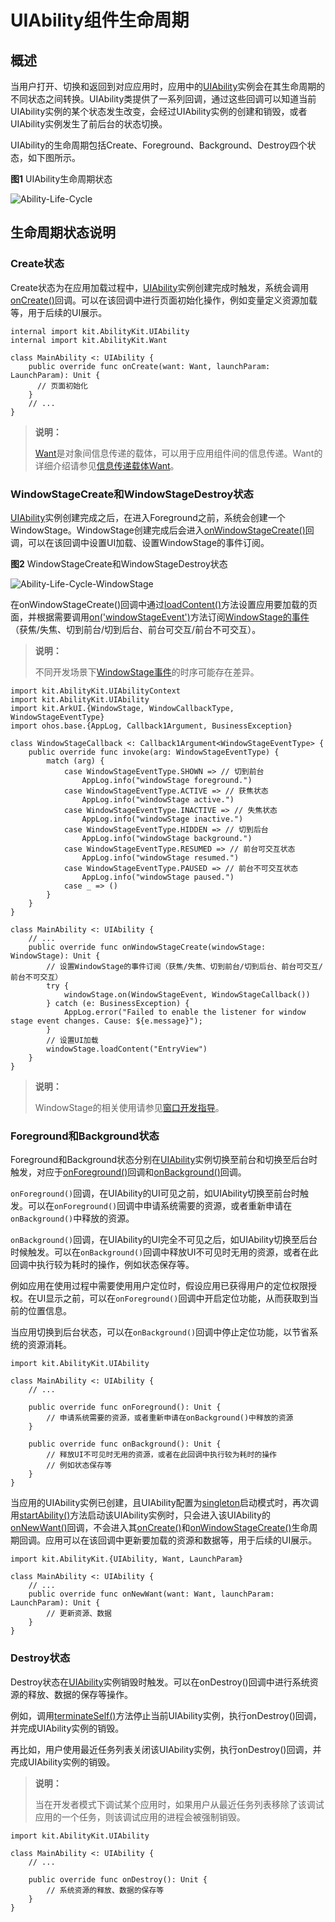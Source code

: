 # UIAbility组件生命周期

## 概述

当用户打开、切换和返回到对应应用时，应用中的[UIAbility](../../../API_Reference/source_zh_cn/apis/AbilityKit/cj-apis-ability.md#class-uiability)实例会在其生命周期的不同状态之间转换。UIAbility类提供了一系列回调，通过这些回调可以知道当前UIAbility实例的某个状态发生改变，会经过UIAbility实例的创建和销毁，或者UIAbility实例发生了前后台的状态切换。

UIAbility的生命周期包括Create、Foreground、Background、Destroy四个状态，如下图所示。

**图1** UIAbility生命周期状态

![Ability-Life-Cycle](figures/Ability-Life-Cycle.png)<!-- ToBeReviewd -->

## 生命周期状态说明

### Create状态

Create状态为在应用加载过程中，[UIAbility](../../../API_Reference/source_zh_cn/apis/AbilityKit/cj-apis-ability.md#class-uiability)实例创建完成时触发，系统会调用[onCreate()](../../../API_Reference/source_zh_cn/apis/AbilityKit/cj-apis-ability.md#func-oncreatewant-launchparam)回调。可以在该回调中进行页面初始化操作，例如变量定义资源加载等，用于后续的UI展示。

<!-- compile -->

```cangjie
internal import kit.AbilityKit.UIAbility
internal import kit.AbilityKit.Want

class MainAbility <: UIAbility {
    public override func onCreate(want: Want, launchParam: LaunchParam): Unit {
      // 页面初始化
    }
    // ...
}
```

> **说明：**
>
> [Want](../../../API_Reference/source_zh_cn/apis/AbilityKit/cj-apis-ability.md#class-want)是对象间信息传递的载体，可以用于应用组件间的信息传递。Want的详细介绍请参见[信息传递载体Want](cj-want-overview.md)。

### WindowStageCreate和WindowStageDestroy状态

[UIAbility](../../../API_Reference/source_zh_cn/apis/AbilityKit/cj-apis-ability.md#class-uiability)实例创建完成之后，在进入Foreground之前，系统会创建一个WindowStage。WindowStage创建完成后会进入[onWindowStageCreate()](../../../API_Reference/source_zh_cn/apis/AbilityKit/cj-apis-ability.md#func-onwindowstagecreatewindowstage)回调，可以在该回调中设置UI加载、设置WindowStage的事件订阅。

**图2** WindowStageCreate和WindowStageDestroy状态

![Ability-Life-Cycle-WindowStage](figures/Ability-Life-Cycle-WindowStage.png)<!-- ToBeReviewd -->

在onWindowStageCreate()回调中通过[loadContent()](../../../API_Reference/source_zh_cn/arkui-cj/cj-apis-window.md#class-windowstage)方法设置应用要加载的页面，并根据需要调用[on('windowStageEvent')](../../../API_Reference/source_zh_cn/arkui-cj/cj-apis-window.md#func-onwindowcallbacktype-callback1argumentwindowstageeventtype)方法订阅[WindowStage的事件](../../../API_Reference/source_zh_cn/arkui-cj/cj-apis-window.md#enum-windowstageeventtype)（获焦/失焦、切到前台/切到后台、前台可交互/前台不可交互）。

> **说明：**
>
> 不同开发场景下[WindowStage事件](../../../API_Reference/source_zh_cn/arkui-cj/cj-apis-window.md#enum-windowstageeventtype)的时序可能存在差异。

<!-- compile -->

```cangjie
import kit.AbilityKit.UIAbilityContext
import kit.AbilityKit.UIAbility
import kit.ArkUI.{WindowStage, WindowCallbackType, WindowStageEventType}
import ohos.base.{AppLog, Callback1Argument, BusinessException}

class WindowStageCallback <: Callback1Argument<WindowStageEventType> {
    public override func invoke(arg: WindowStageEventType) {
        match (arg) {
            case WindowStageEventType.SHOWN => // 切到前台
                AppLog.info("windowStage foreground.")
            case WindowStageEventType.ACTIVE => // 获焦状态
                AppLog.info("windowStage active.")
            case WindowStageEventType.INACTIVE => // 失焦状态
                AppLog.info("windowStage inactive.")
            case WindowStageEventType.HIDDEN => // 切到后台
                AppLog.info("windowStage background.")
            case WindowStageEventType.RESUMED => // 前台可交互状态
                AppLog.info("windowStage resumed.")
            case WindowStageEventType.PAUSED => // 前台不可交互状态
                AppLog.info("windowStage paused.")
            case _ => ()
        }
    }
}

class MainAbility <: UIAbility {
    // ...
    public override func onWindowStageCreate(windowStage: WindowStage): Unit {
        // 设置WindowStage的事件订阅（获焦/失焦、切到前台/切到后台、前台可交互/前台不可交互）
        try {
            windowStage.on(WindowStageEvent, WindowStageCallback())
        } catch (e: BusinessException) {
            AppLog.error("Failed to enable the listener for window stage event changes. Cause: ${e.message}");
        }
        // 设置UI加载
        windowStage.loadContent("EntryView")
    }
}
```

> **说明：**
>
> WindowStage的相关使用请参见[窗口开发指导](../../../API_Reference/source_zh_cn/arkui-cj/cj-apis-window.md)。

### Foreground和Background状态

Foreground和Background状态分别在[UIAbility](../../../API_Reference/source_zh_cn/apis/AbilityKit/cj-apis-ability.md#class-uiability)实例切换至前台和切换至后台时触发，对应于[onForeground()](../../../API_Reference/source_zh_cn/apis/AbilityKit/cj-apis-ability.md#func-onforeground)回调和[onBackground()](../../../API_Reference/source_zh_cn/apis/AbilityKit/cj-apis-ability.md#func-onbackground)回调。

`onForeground()`回调，在UIAbility的UI可见之前，如UIAbility切换至前台时触发。可以在`onForeground()`回调中申请系统需要的资源，或者重新申请在`onBackground()`中释放的资源。

`onBackground()`回调，在UIAbility的UI完全不可见之后，如UIAbility切换至后台时候触发。可以在`onBackground()`回调中释放UI不可见时无用的资源，或者在此回调中执行较为耗时的操作，例如状态保存等。

例如应用在使用过程中需要使用用户定位时，假设应用已获得用户的定位权限授权。在UI显示之前，可以在`onForeground()`回调中开启定位功能，从而获取到当前的位置信息。

当应用切换到后台状态，可以在`onBackground()`回调中停止定位功能，以节省系统的资源消耗。

<!-- compile -->

```cangjie
import kit.AbilityKit.UIAbility

class MainAbility <: UIAbility {
    // ...

    public override func onForeground(): Unit {
        // 申请系统需要的资源，或者重新申请在onBackground()中释放的资源
    }

    public override func onBackground(): Unit {
        // 释放UI不可见时无用的资源，或者在此回调中执行较为耗时的操作
        // 例如状态保存等
    }
}
```

当应用的UIAbility实例已创建，且UIAbility配置为[singleton](cj-uiability-launch-type.md#singleton启动模式)启动模式时，再次调用[startAbility()](../../../API_Reference/source_zh_cn/apis/AbilityKit/cj-apis-ability.md#func-startabilitywant)方法启动该UIAbility实例时，只会进入该UIAbility的[onNewWant()](../../../API_Reference/source_zh_cn/apis/AbilityKit/cj-apis-ability.md#func-onnewwantwant-launchparam)回调，不会进入其[onCreate()](../../../API_Reference/source_zh_cn/apis/AbilityKit/cj-apis-ability.md#func-oncreatewant-launchparam)和[onWindowStageCreate()](../../../API_Reference/source_zh_cn/apis/AbilityKit/cj-apis-ability.md#func-onwindowstagecreatewindowstage)生命周期回调。应用可以在该回调中更新要加载的资源和数据等，用于后续的UI展示。

<!-- compile -->

```cangjie
import kit.AbilityKit.{UIAbility, Want, LaunchParam}

class MainAbility <: UIAbility {
    // ...
    public override func onNewWant(want: Want, launchParam: LaunchParam): Unit {
        // 更新资源、数据
    }
}
```

### Destroy状态

Destroy状态在[UIAbility](../../../API_Reference/source_zh_cn/apis/AbilityKit/cj-apis-ability.md#class-uiability)实例销毁时触发。可以在onDestroy()回调中进行系统资源的释放、数据的保存等操作。

例如，调用[terminateSelf()](../../../API_Reference/source_zh_cn/apis/AbilityKit/cj-apis-ability.md#func-terminateself)方法停止当前UIAbility实例，执行onDestroy()回调，并完成UIAbility实例的销毁。

<!--RP1-->
再比如，用户使用最近任务列表关闭该UIAbility实例，执行onDestroy()回调，并完成UIAbility实例的销毁。

> **说明：**
>
> 当在开发者模式下调试某个应用时，如果用户从最近任务列表移除了该调试应用的一个任务，则该调试应用的进程会被强制销毁。

<!--RP1End-->

<!-- compile -->

```cangjie
import kit.AbilityKit.UIAbility

class MainAbility <: UIAbility {
    // ...

    public override func onDestroy(): Unit {
        // 系统资源的释放、数据的保存等
    }
}
```
